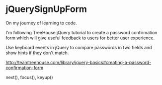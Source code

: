 jQuerySignUpForm
================

On my journey of learning to code.

I'm following TreeHouse jQuery tutorial to create a password confirmation form which will give useful feedback to users for better user experience.

Use keyboard events in jQuery to compare passwords in two fields and show hints if they don't match.

http://teamtreehouse.com/library/jquery-basics#creating-a-password-confirmation-form

next(), focus(), keyup()
